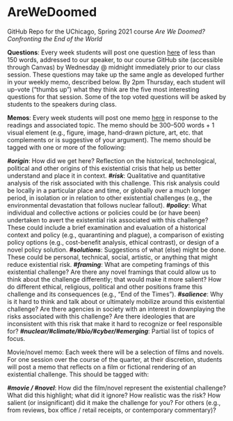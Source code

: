 # AreWeDoomed
GitHub Repo for the UChicago, Spring 2021 course *Are We Doomed? Confronting the End of the World*

**Questions**: Every week students will post one question [here](https://github.com/jamesallenevans/AreWeDoomed/issues/1) of less than 150 words, addressed to our speaker, to our course GitHub site (accessible through Canvas) by Wednesday @ midnight immediately prior to our class session. These questions may take up the same angle as developed further in your weekly memo, described below. By 2pm Thursday, each student will up-vote (“thumbs up”) what they think are the five most interesting questions for that session. Some of the top voted questions will be asked by students to the speakers during class.

**Memos**: Every week students will post one memo [here](https://github.com/jamesallenevans/AreWeDoomed/issues/2) in response to the readings and associated topic. The memo should be 300–500 words + 1 visual element (e.g., figure, image, hand-drawn picture, art, etc. that complements or is suggestive of your argument). The memo should be tagged with one or more of the following:

***#origin***: How did we get here? Reflection on the historical, technological, political and other origins of this existential crisis that help us better understand and place it in context. 
***#risk***: Qualitative and quantitative analysis of the risk associated with this challenge. This risk analysis could be locally in a particular place and time, or globally over a much longer period, in isolation or in relation to other existential challenges (e.g., the environmental devastation that follows nuclear fallout). 
***#policy***: What individual and collective actions or policies could be (or have been) undertaken to avert the existential risk associated with this challenge? These could include a brief examination and evaluation of a historical context and policy (e.g., quarantining and plague), a comparison of existing policy options (e.g., cost-benefit analysis, ethical contrast), or design of a novel policy solution.
***#solutions***: Suggestions of what (else) might be done. These could be personal, technical, social, artistic, or anything that might reduce existential risk.
***#framing***: What are competing framings of this existential challenge? Are there any novel framings that could allow us to think about the challenge differently; that would make it more salient? How do different ethical, religious, political and other positions frame this challenge and its consequences (e.g., “End of the Times”).
***#salience***: Why is it hard to think and talk about or ultimately mobilize around this existential challenge? Are there agencies in society with an interest in downplaying the risks associated with this challenge? Are there ideologies that are inconsistent with this risk that make it hard to recognize or feel responsible for? 
***#nuclear/#climate/#bio/#cyber/#emerging***: Partial list of topics of focus.

Movie/novel memo: Each week there will be a selection of films and novels. For one session over the course of the quarter, at their discretion, students will post a memo that reflects on a film or fictional rendering of an existential challenge. This should be tagged with:

***#movie / #novel***: How did the film/novel represent the existential challenge? What did this highlight; what did it ignore? How realistic was the risk? How salient (or insignificant) did it make the challenge for you? For others (e.g., from reviews, box office / retail receipts, or contemporary commentary)?
